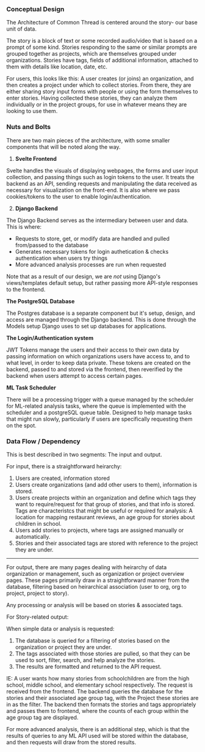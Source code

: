 ### Conceptual Design

The Architecture of Common Thread is centered around the story- our base unit of data.

The story is a block of text or some recorded audio/video that is based on a prompt of some kind. Stories responding to the same or similar prompts are grouped together as projects, which are themselves grouped under organizations. Stories have tags, fields of additional information, attached to them with details like location, date, etc.

For users, this looks like this: A user creates (or joins) an organization, and then creates a project under which to collect stories. From there, they are either sharing story input forms with people or using the form themselves to enter stories. Having collected these stories, they can analyze them individually or in the project groups, for use in whatever means they are looking to use them.

### Nuts and Bolts

There are two main pieces of the architecture, with some smaller components that will be noted along the way.

1. **Svelte Frontend**

Svelte handles the visuals of displaying webpages, the forms and user input collection, and passing things such as login tokens to the user. It treats the backend as an API, sending requests and manipulating the data received as necessary for visualization on the front-end. It is also where we pass cookies/tokens to the user to enable login/authentication.

2. **Django Backend**

The Django Backend serves as the intermediary between user and data. This is where:
- Requests to store, get, or modify data are handled and pulled from/passed to the database
- Generates necessary tokens for login authetication & checks authentication when users try things
- More advanced analysis processes are run when requested

Note that as a result of our design, we are *not* using Django's views/templates default setup, but rather passing more API-style responses to the frontend.

**The PostgreSQL Database**

The Postgres database is a separate component but it's setup, design, and access are managed through the Django backend. This is done through the Models setup Django uses to set up databases for applications.

**The Login/Authentication system**

JWT Tokens manage the users and their access to their own data by passing information on which organizations users have access to, and to what level, in order to keep data private. These tokens are created on the backend, passed to and stored via the frontend, then reverified by the backend when users attempt to access certain pages.

**ML Task Scheduler**

There will be a processing trigger with a queue managed by the scheduler for ML-related analysis tasks, where the queue is implemented with the scheduler and a postgreSQL queue table. Designed to help manage tasks that might run slowly, particularly if users are specifically requesting them on the spot.

### Data Flow / Dependency

This is best described in two segments: The input and output.

For input, there is a straightforward heirarchy:

1. Users are created, information stored
2. Users create organizations (and add other users to them), information is stored.
3. Users create projects within an organization and define which tags they want to require/request for that group of stories, and that info is stored. Tags are characteristcs that might be useful or required for analysis: A location for mapping restaurant reviews, an age group for stories about children in school.
4. Users add stories to projects, where tags are assigned manually or automatically.
5. Stories and their associated tags are stored with reference to the project they are under.

--------------------------------------------------------------------------------

For output, there are many pages dealing with heirarchy of data organization or management, such as organization or project overview pages. These pages primarily draw in a straightforward manner from the database, filtering based on heirarchical association (user to org, org to project, project to story). 

Any processing or analysis will be based on stories & associated tags.

For Story-related output:

When simple data or analysis is requested:
1. The database is queried for a filtering of stories based on the organization or project they are under.
2. The tags associated with those stories are pulled, so that they can be used to sort, filter, search, and help analyze the stories.
3. The results are formatted and returned to the API request.

IE: A user wants how many stories from schoolchildren are from the high school, middle school, and elementary school respectively. The request is received from the frontend. The backend queries the database for the stories and their associated age group tag, with the Project these stories are in as the filter. The backend then formats the stories and tags appropriately and passes them to frontend, where the counts of each group within the age group tag are displayed.

For more advanced analysis, there is an additional step, which is that the results of queries to any ML API used will be stored within the database, and then requests will draw from the stored results.

